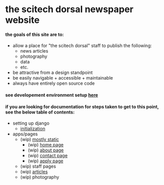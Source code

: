 # the scitech dorsal newspaper website
#### the goals of this site are to:
- allow a place for "the scitech dorsal" staff to publish the following:
    - news articles
    - photography
    - data
    - etc.
- be attractive from a design standpoint
- be easily navigable + accessible + maintainable
- always have entirely open source code

#### see developement environment setup [here](devenv.md)

#### if you are looking for documentation for steps taken to get to this point, see the below table of contents:

- setting up django
    - [initialization](setup/init.md)
- apps/pages
    - (wip) [mostly static](apps-pages/mostly-static.md)
        - (wip) [home page](apps-pages/mostly-static.md#home-page)
        - (wip) [about page](apps-pages/mostly-static.md#about-page)
        - (wip) [contact page](apps-pages/mostly-static.md#contact-page)
        - (wip) [apply page](apps-pages/mostly-static.md#apply-page)
    - (wip) staff pages
    - (wip) [articles](apps-pages/articles.md)
    - (wip) photography